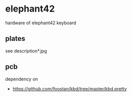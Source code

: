 # elephant42
 hardware of elephant42 keyboard


## plates

see description*.jpg


## pcb

dependency on

  - https://github.com/foostan/kbd/tree/master/kbd.pretty
